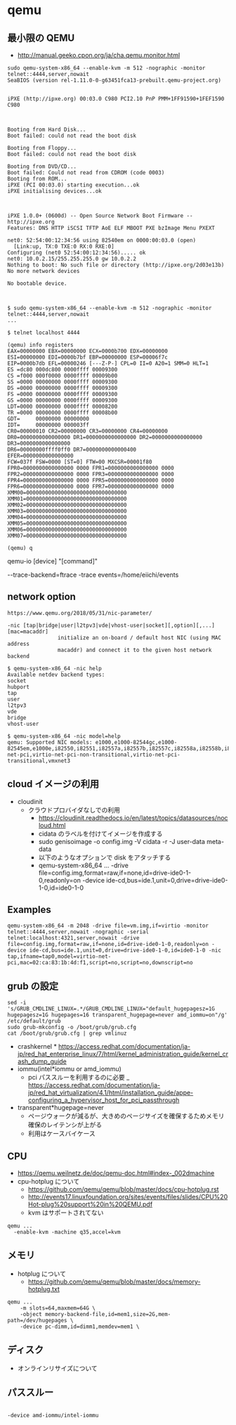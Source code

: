 # qemu

## 最小限の QEMU

- http://manual.geeko.cpon.org/ja/cha.qemu.monitor.html

```
sudo qemu-system-x86_64 --enable-kvm -m 512 -nographic -monitor telnet::4444,server,nowait
SeaBIOS (version rel-1.11.0-0-g63451fca13-prebuilt.qemu-project.org)


iPXE (http://ipxe.org) 00:03.0 C980 PCI2.10 PnP PMM+1FF91590+1FEF1590 C980



Booting from Hard Disk...
Boot failed: could not read the boot disk

Booting from Floppy...
Boot failed: could not read the boot disk

Booting from DVD/CD...
Boot failed: Could not read from CDROM (code 0003)
Booting from ROM...
iPXE (PCI 00:03.0) starting execution...ok
iPXE initialising devices...ok



iPXE 1.0.0+ (0600d) -- Open Source Network Boot Firmware -- http://ipxe.org
Features: DNS HTTP iSCSI TFTP AoE ELF MBOOT PXE bzImage Menu PXEXT

net0: 52:54:00:12:34:56 using 82540em on 0000:00:03.0 (open)
  [Link:up, TX:0 TXE:0 RX:0 RXE:0]
Configuring (net0 52:54:00:12:34:56)..... ok
net0: 10.0.2.15/255.255.255.0 gw 10.0.2.2
Nothing to boot: No such file or directory (http://ipxe.org/2d03e13b)
No more network devices

No bootable device.



$ sudo qemu-system-x86_64 --enable-kvm -m 512 -nographic -monitor telnet::4444,server,nowait
...

$ telnet localhost 4444

(qemu) info registers
EAX=00000000 EBX=00000000 ECX=0000b700 EDX=00000000
ESI=00000000 EDI=0000b7bf EBP=00000000 ESP=00006f7c
EIP=0000b7db EFL=00000246 [---Z-P-] CPL=0 II=0 A20=1 SMM=0 HLT=1
ES =dc80 000dc800 0000ffff 00009300
CS =f000 000f0000 0000ffff 00009b00
SS =0000 00000000 0000ffff 00009300
DS =0000 00000000 0000ffff 00009300
FS =0000 00000000 0000ffff 00009300
GS =0000 00000000 0000ffff 00009300
LDT=0000 00000000 0000ffff 00008200
TR =0000 00000000 0000ffff 00008b00
GDT=     00000000 00000000
IDT=     00000000 000003ff
CR0=00000010 CR2=00000000 CR3=00000000 CR4=00000000
DR0=0000000000000000 DR1=0000000000000000 DR2=0000000000000000 DR3=0000000000000000
DR6=00000000ffff0ff0 DR7=0000000000000400
EFER=0000000000000000
FCW=037f FSW=0000 [ST=0] FTW=00 MXCSR=00001f80
FPR0=0000000000000000 0000 FPR1=0000000000000000 0000
FPR2=0000000000000000 0000 FPR3=0000000000000000 0000
FPR4=0000000000000000 0000 FPR5=0000000000000000 0000
FPR6=0000000000000000 0000 FPR7=0000000000000000 0000
XMM00=00000000000000000000000000000000 XMM01=00000000000000000000000000000000
XMM02=00000000000000000000000000000000 XMM03=00000000000000000000000000000000
XMM04=00000000000000000000000000000000 XMM05=00000000000000000000000000000000
XMM06=00000000000000000000000000000000 XMM07=00000000000000000000000000000000

(qemu) q
```

qemu-io [device] "[command]"

--trace-backend=ftrace
-trace events=/home/eiichi/events

## network option

```
https://www.qemu.org/2018/05/31/nic-parameter/

-nic [tap|bridge|user|l2tpv3|vde|vhost-user|socket][,option][,...][mac=macaddr]
                initialize an on-board / default host NIC (using MAC address
                macaddr) and connect it to the given host network backend

$ qemu-system-x86_64 -nic help
Available netdev backend types:
socket
hubport
tap
user
l2tpv3
vde
bridge
vhost-user

$ qemu-system-x86_64 -nic model=help
qemu: Supported NIC models: e1000,e1000-82544gc,e1000-82545em,e1000e,i82550,i82551,i82557a,i82557b,i82557c,i82558a,i82558b,i82559a,i82559b,i82559c,i82559er,i82562,i82801,ne2k_pci,pcnet,pvrdma,rocker,rtl8139,virtio-net-pci,virtio-net-pci-non-transitional,virtio-net-pci-transitional,vmxnet3
```

## cloud イメージの利用

- cloudinit
  - クラウドプロバイダなしでの利用
    - https://cloudinit.readthedocs.io/en/latest/topics/datasources/nocloud.html
    - cidata のラベルを付けてイメージを作成する
    - sudo genisoimage -o config.img -V cidata -r -J user-data meta-data
    - 以下のようなオプションで disk をアタッチする
    - qemu-system-x86_64 ... -drive file=config.img,format=raw,if=none,id=drive-ide0-1-0,readonly=on -device ide-cd,bus=ide.1,unit=0,drive=drive-ide0-1-0,id=ide0-1-0

## Examples

```
qemu-system-x86_64 -m 2048 -drive file=vm.img,if=virtio -monitor telnet::4444,server,nowait -nographic -serial telnet:localhost:4321,server,nowait -drive file=config.img,format=raw,if=none,id=drive-ide0-1-0,readonly=on -device ide-cd,bus=ide.1,unit=0,drive=drive-ide0-1-0,id=ide0-1-0 -nic tap,ifname=tap0,model=virtio-net-pci,mac=02:ca:83:1b:4d:f1,script=no,script=no,downscript=no
```

## grub の設定

```
sed -i 's/GRUB_CMDLINE_LINUX=.*/GRUB_CMDLINE_LINUX="default_hugepagesz=1G hugepagesz=1G hugepages=16 transparent_hugepage=never amd_iommu=on"/g' /etc/default/grub
sudo grub-mkconfig -o /boot/grub/grub.cfg
cat /boot/grub/grub.cfg | grep vmlinuz
```

- crashkernel \* https://access.redhat.com/documentation/ja-jp/red_hat_enterprise_linux/7/html/kernel_administration_guide/kernel_crash_dump_guide
- iommu(intel\*iommu or amd_iommu)
  - pci パススルーを利用するのに必要
    \_ https://access.redhat.com/documentation/ja-jp/red_hat_virtualization/4.1/html/installation_guide/appe-configuring_a_hypervisor_host_for_pci_passthrough
- transparent\*hugepage=never
  - ページウォークが減るが、大きめのページサイズを確保するためメモリ確保のレイテンシが上がる
  - 利用はケースバイケース

## CPU

- https://qemu.weilnetz.de/doc/qemu-doc.html#index-_002dmachine
- cpu-hotplug について
  - https://github.com/qemu/qemu/blob/master/docs/cpu-hotplug.rst
  - http://events17.linuxfoundation.org/sites/events/files/slides/CPU%20Hot-plug%20support%20in%20QEMU.pdf
  - kvm はサポートされてない

```
qemu ...
  -enable-kvm -machine q35,accel=kvm
```

## メモリ

- hotplug について
  - https://github.com/qemu/qemu/blob/master/docs/memory-hotplug.txt

```
qemu ...
    -m slots=64,maxmem=64G \
    -object memory-backend-file,id=mem1,size=2G,mem-path=/dev/hugepages \
    -device pc-dimm,id=dimm1,memdev=mem1 \
```

## ディスク

- オンラインリサイズについて

## パススルー

```

-device amd-iommu/intel-iommu
```
